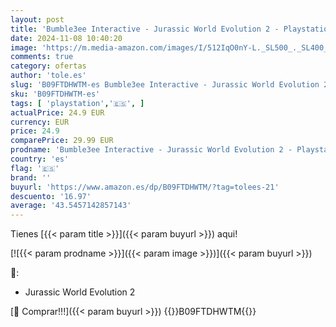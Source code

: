 ```yaml
---
layout: post
title: 'Bumble3ee Interactive - Jurassic World Evolution 2 - Playstation 5'
date: 2024-11-08 10:40:20
image: 'https://m.media-amazon.com/images/I/512IqO0nY-L._SL500_._SL400_.jpg'
comments: true
category: ofertas
author: 'tole.es'
slug: 'B09FTDHWTM-es Bumble3ee Interactive - Jurassic World Evolution 2 -...'
sku: 'B09FTDHWTM-es'
tags: [ 'playstation','🇪🇸', ]
actualPrice: 24.9 EUR
currency: EUR
price: 24.9
comparePrice: 29.99 EUR
prodname: 'Bumble3ee Interactive - Jurassic World Evolution 2 - Playstation 5'
country: 'es'
flag: '🇪🇸'
brand: ''
buyurl: 'https://www.amazon.es/dp/B09FTDHWTM/?tag=tolees-21'
descuento: '16.97'
average: '43.5457142857143'
---
```


Tienes [{{< param title >}}]({{< param buyurl >}}) aqui!

[![{{< param prodname >}}]({{< param image >}})]({{< param buyurl >}})

🔎:

- Jurassic World Evolution 2

[🛒 Comprar!!!]({{< param buyurl >}})
{{<world>}}B09FTDHWTM{{</world>}}
